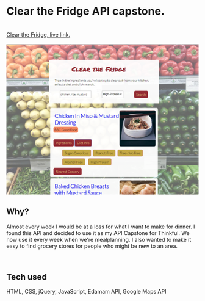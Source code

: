 <h1>Clear the Fridge API capstone.</h1>
<br>
<a href="https://argledargle.github.io/clear-the-fridge-api-capstone/">Clear the Fridge, live link.</a>
<br>
<br>
<img src="https://github.com/argledargle/clear-the-fridge-api-capstone/blob/master/img/screenshot.png">
<br>
<h2>Why?</h2>
<p>Almost every week I would be at a loss for what I want to make for dinner. I found this API and decided to use it as my API Capstone for Thinkful. We now use it every week when we're mealplanning. I also wanted to make it easy to find grocery stores for people who might be new to an area.</p>
<br>
<h2>Tech used</h2>
<p>HTML, CSS, jQuery, JavaScript, Edamam API, Google Maps API</p>
